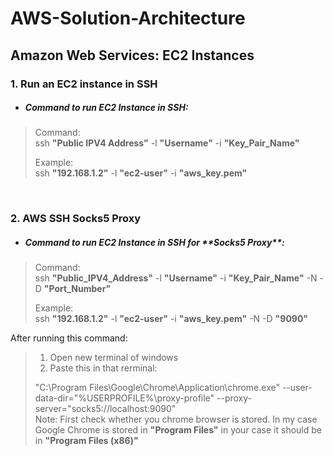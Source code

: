 # AWS-Solution-Architecture

<h2> Amazon Web Services: EC2 Instances </h2>
  
<h3>1. Run an EC2 instance in SSH</h3>

- <h5>Command to run EC2 Instance in SSH:</h5>

> Command:<br>
> ssh **"Public IPV4 Address"** -l **"Username"** -i **"Key_Pair_Name"**
> 
> Example:<br>
> ssh **"192.168.1.2"** -l **"ec2-user"** -i **"aws_key.pem"**
<br>


<h3>2. AWS SSH Socks5 Proxy</h3>

- <h5>Command to run EC2 Instance in SSH for **Socks5 Proxy**:</h5>

> Command:<br>
> ssh **"Public_IPV4_Address"** -l **"Username"** -i **"Key_Pair_Name"** -N -D **"Port_Number"**
>
> Example:<br>
> ssh **"192.168.1.2"** -l **"ec2-user"** -i **"aws_key.pem"** -N -D **"9090"**

After running this command:
>1. Open new terminal of windows
>2. Paste this in that rerminal:
> 
> "C:\Program Files\Google\Chrome\Application\chrome.exe" --user-data-dir="%USERPROFILE%\proxy-profile" --proxy-server="socks5://localhost:9090"<br>
> Note: First check whether you chrome browser is stored. In my case Google Chrome is stored in **"Program Files"** in your case it should be in **"Program Files (x86)"**
